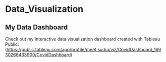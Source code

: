 # Data_Visualization


## My Data Dashboard
Check out my interactive data visualization dashboard created with Tableau Public:
(https://public.tableau.com/app/profile/meet.sudra/viz/CovidDashboard_16930266433900/CovidDashboard)
